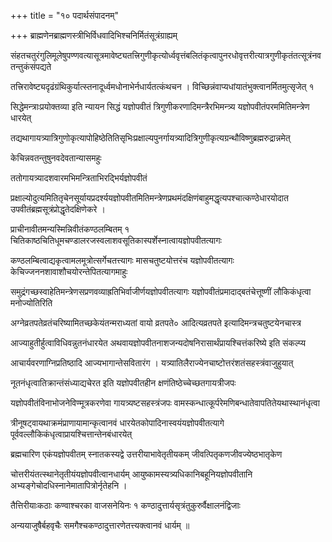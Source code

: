 +++
title = "१० पदार्थसंपादनम्"

+++
ब्राह्मणेनब्राह्मणस्त्रीभिर्विधवादिभिश्चनिर्मितंसूत्रंग्राह्यम्

संहतचतुरंगुलिमूलेषुपण्णवत्यासूत्रमावेष्ट्यतत्त्रिगुणीकृत्योर्ध्ववृत्तंबलितंकृत्वापुनरधोवृत्तरीत्यात्रगुणीकृतंतत्सूत्रंनवतन्तुकंसंपद्यते

तत्त्रिरावेष्ट्यदृढंग्रंथिकुर्यात्स्तनादूर्ध्वमधोनाभेर्नधार्यतत्कंथचन । विच्छिन्नंवाप्यधांयातंभुक्त्वानर्मितमुत्सृजेत् १

सिद्धेमन्त्राःप्रयोक्तव्या इति न्यायन सिद्धं यज्ञोपवीतं त्रिगुणीकरणादिमन्त्रैरभिमन्त्र्य यज्ञोपवीतंपरममितिमन्त्रेण धारयेत्

तद्यथागायत्र्यात्रिगुणोकृत्यापोहिष्ठेतितिसृभिःप्रक्षाल्यपुनर्गायत्र्यादित्रिगुणीकृत्यग्रन्थौविष्णुब्रह्मरुद्रान्नमेत्

केचिन्नवतन्तुषुनवदेवतान्यासमहुः

ततोगायत्र्यादशवारमभिमन्त्रिताभिरद्भिर्यज्ञोपवीतं

प्रक्षाल्योदुत्यमितितृचेनसूर्यायप्रदर्श्ययज्ञोपवीतमितिमन्त्रेणप्रथमंदक्षिणंबाहुमद्धृत्यपश्चात्कण्ठेधारयोदात उपवीतंब्रह्मसूत्रंप्रोद्धृतेदक्षिणेकरे ।

प्राचीनावीतमन्यस्मिन्निवीतंकण्ठलम्बितम् १ चितिकाष्ठचितिधूमचण्डालरजस्वलाशवसूतिकास्पर्शेस्नात्वायज्ञोपवीतत्यागः

कण्ठलम्बित्वाद्यकृत्वामलमूत्रोत्सर्गेचतत्त्यागः मासचतुष्टयोत्तरंच यज्ञोपवीतत्यागः केचिज्जननशावाशौचयोरन्तेपितत्यागमाहुः

समुद्रंगच्छस्वाहेतिमन्त्रेणसप्रणवव्याह्रतिभिर्वाजीर्णयज्ञोपवीतत्यागः यज्ञोपवीतंप्रमादाद्बतंचेत्तूष्णीं लौकिकंधृत्वा मनोज्योतिरिति

अग्नेव्रतपतेव्रतंचरिष्यामितच्छकेयंतन्मराध्यतां वायो व्रतपते० आदित्यव्रतपते इत्यादिमन्त्रचतुष्टयेनचास्त्र

आज्याहुतीर्हुत्वाविधिवन्नुतनंधारयेत अथवायज्ञोपवीतनाशजन्यदोषनिरासार्थंप्रायश्चित्तंकरिष्ये इति संकल्प्य

आचार्यवरणाग्निप्रतिष्ठादि आज्यभागान्तेसवितारंग । यत्र्यातिलैराज्येनचाष्टोत्तरंशतंसहस्त्रंवाजुहुयात्

नूतनंधृत्वातिक्रान्तंसंध्याद्यचेरत इति यज्ञोपवीतहीन क्षणंतिष्ठेच्चेच्छतगायत्रीजपः

यज्ञोपवीतंविनाभोजनेविण्मूत्रकरणेवा गायत्र्यष्टसहस्त्रंजपः वामस्कन्धात्कूर्परेमणिबन्धातेवापतितेयथास्थानंधृत्वा

त्रीनूषट्‌वायथाक्रमंप्राणायामान्कृत्वानवं धारयेतकोपादिनास्वयंयज्ञोपवीतत्यागे पूर्ववल्लौकिकंधृत्वाप्रायश्चित्तान्तेनबंधारयेत्

ब्रह्मचारिण एकंयज्ञोपवीतम् स्नातकस्यद्वे उत्तरीयाभावेतृतीयकम् जीवत्पितृकणजीवज्येष्ठभातृकेण

चोत्तरीयंतत्स्थानेतृतीयंयज्ञोपवीत्वानधार्यम् आयुष्कामस्यत्र्यधिकानिबहूनियज्ञोपवीतानि अभ्यङ्गेचोदधिस्नानेमातापित्रोर्नृतेहनि ।

तैत्तिरीयाःकठाः कण्वाश्चरका वाजसनेयिनः १ कण्ठादुत्तार्यसृत्रंतुकुरुर्वैक्षालनंद्विजाः

अन्ययाजुषैर्बहवृचैः समगैश्चकण्ठादुत्तारणेतत्त्यक्त्वानवं धार्यम् ॥
